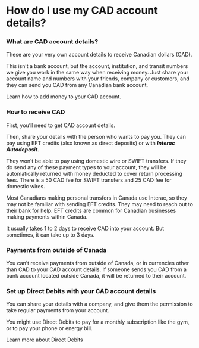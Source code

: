 # How do I use my CAD account details?

### What are CAD account details?

These are your very own account details to receive Canadian dollars (CAD).

This isn’t a bank account, but the account, institution, and transit numbers we give you work in the same way when receiving money. Just share your account name and numbers with your friends, company or customers, and they can send you CAD from any Canadian bank account. 

Learn how to add money to your CAD account.

### How to receive CAD

First, you’ll need to get CAD account details.

Then, share your details with the person who wants to pay you. They can pay using EFT credits (also known as direct deposits) or with **_Interac Autodeposit_**.

They won’t be able to pay using domestic wire or SWIFT transfers. If they do send any of these payment types to your account, they will be automatically returned with money deducted to cover return processing fees. There is a 50 CAD fee for SWIFT transfers and 25 CAD fee for domestic wires.

Most Canadians making personal transfers in Canada use Interac, so they may not be familiar with sending EFT credits. They may need to reach out to their bank for help. EFT credits are common for Canadian businesses making payments within Canada.

It usually takes 1 to 2 days to receive CAD into your account. But sometimes, it can take up to 3 days.

### Payments from outside of Canada

You can’t receive payments from outside of Canada, or in currencies other than CAD to your CAD account details. If someone sends you CAD from a bank account located outside Canada, it will be returned to their account.

### Set up Direct Debits with your CAD account details

You can share your details with a company, and give them the permission to take regular payments from your account. 

You might use Direct Debits to pay for a monthly subscription like the gym, or to pay your phone or energy bill.

Learn more about Direct Debits